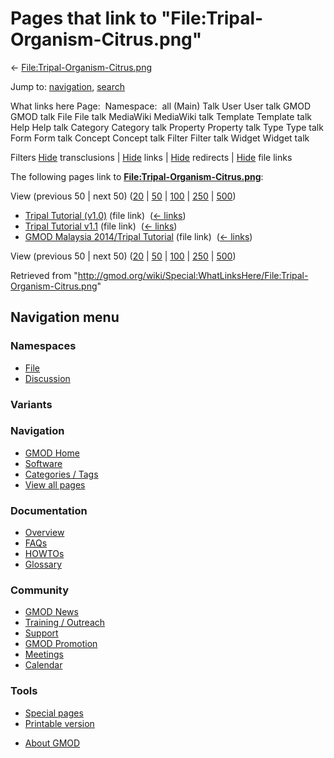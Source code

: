 <div id="mw-page-base" class="noprint">

</div>

<div id="mw-head-base" class="noprint">

</div>

<div id="content" class="mw-body" role="main">

<span id="top"></span>

<div id="mw-js-message" style="display:none;">

</div>



# <span dir="auto">Pages that link to "File:Tripal-Organism-Citrus.png"</span>

<div id="bodyContent">

<div id="contentSub">

←
[File:Tripal-Organism-Citrus.png](/wiki/File:Tripal-Organism-Citrus.png "File:Tripal-Organism-Citrus.png")

</div>

<div id="jump-to-nav" class="mw-jump">

Jump to: [navigation](#mw-navigation), [search](#p-search)

</div>

<div id="mw-content-text">

What links here Page:  Namespace:  all (Main) Talk User User talk GMOD
GMOD talk File File talk MediaWiki MediaWiki talk Template Template talk
Help Help talk Category Category talk Property Property talk Type Type
talk Form Form talk Concept Concept talk Filter Filter talk Widget
Widget talk

Filters
[Hide](/mediawiki/index.php?title=Special:WhatLinksHere/File:Tripal-Organism-Citrus.png&hidetrans=1 "Special:WhatLinksHere/File:Tripal-Organism-Citrus.png")
transclusions \|
[Hide](/mediawiki/index.php?title=Special:WhatLinksHere/File:Tripal-Organism-Citrus.png&hidelinks=1 "Special:WhatLinksHere/File:Tripal-Organism-Citrus.png")
links \|
[Hide](/mediawiki/index.php?title=Special:WhatLinksHere/File:Tripal-Organism-Citrus.png&hideredirs=1 "Special:WhatLinksHere/File:Tripal-Organism-Citrus.png")
redirects \|
[Hide](/mediawiki/index.php?title=Special:WhatLinksHere/File:Tripal-Organism-Citrus.png&hideimages=1 "Special:WhatLinksHere/File:Tripal-Organism-Citrus.png")
file links

The following pages link to
**[File:Tripal-Organism-Citrus.png](/wiki/File:Tripal-Organism-Citrus.png "File:Tripal-Organism-Citrus.png")**:

View (previous 50 \| next 50)
([20](/mediawiki/index.php?title=Special:WhatLinksHere/File:Tripal-Organism-Citrus.png&limit=20 "Special:WhatLinksHere/File:Tripal-Organism-Citrus.png")
\|
[50](/mediawiki/index.php?title=Special:WhatLinksHere/File:Tripal-Organism-Citrus.png&limit=50 "Special:WhatLinksHere/File:Tripal-Organism-Citrus.png")
\|
[100](/mediawiki/index.php?title=Special:WhatLinksHere/File:Tripal-Organism-Citrus.png&limit=100 "Special:WhatLinksHere/File:Tripal-Organism-Citrus.png")
\|
[250](/mediawiki/index.php?title=Special:WhatLinksHere/File:Tripal-Organism-Citrus.png&limit=250 "Special:WhatLinksHere/File:Tripal-Organism-Citrus.png")
\|
[500](/mediawiki/index.php?title=Special:WhatLinksHere/File:Tripal-Organism-Citrus.png&limit=500 "Special:WhatLinksHere/File:Tripal-Organism-Citrus.png"))

- [Tripal Tutorial
  (v1.0)](/wiki/Tripal_Tutorial_(v1.0) "Tripal Tutorial (v1.0)") (file
  link) ‎ <span class="mw-whatlinkshere-tools">([←
  links](/mediawiki/index.php?title=Special:WhatLinksHere&target=Tripal+Tutorial+%28v1.0%29 "Special:WhatLinksHere"))</span>
- [Tripal Tutorial
  v1.1](/wiki/Tripal_Tutorial_v1.1 "Tripal Tutorial v1.1") (file link) ‎
  <span class="mw-whatlinkshere-tools">([←
  links](/mediawiki/index.php?title=Special:WhatLinksHere&target=Tripal+Tutorial+v1.1 "Special:WhatLinksHere"))</span>
- [GMOD Malaysia 2014/Tripal
  Tutorial](/wiki/GMOD_Malaysia_2014/Tripal_Tutorial "GMOD Malaysia 2014/Tripal Tutorial")
  (file link) ‎ <span class="mw-whatlinkshere-tools">([←
  links](/mediawiki/index.php?title=Special:WhatLinksHere&target=GMOD+Malaysia+2014%2FTripal+Tutorial "Special:WhatLinksHere"))</span>

View (previous 50 \| next 50)
([20](/mediawiki/index.php?title=Special:WhatLinksHere/File:Tripal-Organism-Citrus.png&limit=20 "Special:WhatLinksHere/File:Tripal-Organism-Citrus.png")
\|
[50](/mediawiki/index.php?title=Special:WhatLinksHere/File:Tripal-Organism-Citrus.png&limit=50 "Special:WhatLinksHere/File:Tripal-Organism-Citrus.png")
\|
[100](/mediawiki/index.php?title=Special:WhatLinksHere/File:Tripal-Organism-Citrus.png&limit=100 "Special:WhatLinksHere/File:Tripal-Organism-Citrus.png")
\|
[250](/mediawiki/index.php?title=Special:WhatLinksHere/File:Tripal-Organism-Citrus.png&limit=250 "Special:WhatLinksHere/File:Tripal-Organism-Citrus.png")
\|
[500](/mediawiki/index.php?title=Special:WhatLinksHere/File:Tripal-Organism-Citrus.png&limit=500 "Special:WhatLinksHere/File:Tripal-Organism-Citrus.png"))

</div>

<div class="printfooter">

Retrieved from
"<http://gmod.org/wiki/Special:WhatLinksHere/File:Tripal-Organism-Citrus.png>"

</div>

<div id="catlinks" class="catlinks catlinks-allhidden">

</div>

<div class="visualClear">

</div>

</div>

</div>

<div id="mw-navigation">

## Navigation menu

<div id="mw-head">



<div id="left-navigation">

<div id="p-namespaces" class="vectorTabs" role="navigation"
aria-labelledby="p-namespaces-label">

### Namespaces

- <span id="ca-nstab-image"><a href="/wiki/File:Tripal-Organism-Citrus.png" accesskey="c"
  title="View the file page [c]">File</a></span>
- <span id="ca-talk"><a
  href="/mediawiki/index.php?title=File_talk:Tripal-Organism-Citrus.png&amp;action=edit&amp;redlink=1"
  accesskey="t"
  title="Discussion about the content page [t]">Discussion</a></span>

</div>

<div id="p-variants" class="vectorMenu emptyPortlet" role="navigation"
aria-labelledby="p-variants-label">

### 

### Variants[](#)

<div class="menu">

</div>

</div>

</div>

<div id="right-navigation">





</div>



</div>

</div>

</div>

<div id="mw-panel">

<div id="p-logo" role="banner">

<a href="/wiki/Main_Page"
style="background-image: url(http://gmod.org/images/GMOD-cogs.png);"
title="Visit the main page"></a>

</div>

<div id="p-Navigation" class="portal" role="navigation"
aria-labelledby="p-Navigation-label">

### Navigation

<div class="body">

- <span id="n-GMOD-Home">[GMOD Home](/wiki/Main_Page)</span>
- <span id="n-Software">[Software](/wiki/GMOD_Components)</span>
- <span id="n-Categories-.2F-Tags">[Categories /
  Tags](/wiki/Categories)</span>
- <span id="n-View-all-pages">[View all
  pages](/wiki/Special:AllPages)</span>

</div>

</div>

<div id="p-Documentation" class="portal" role="navigation"
aria-labelledby="p-Documentation-label">

### Documentation

<div class="body">

- <span id="n-Overview">[Overview](/wiki/Overview)</span>
- <span id="n-FAQs">[FAQs](/wiki/Category:FAQ)</span>
- <span id="n-HOWTOs">[HOWTOs](/wiki/Category:HOWTO)</span>
- <span id="n-Glossary">[Glossary](/wiki/Glossary)</span>

</div>

</div>

<div id="p-Community" class="portal" role="navigation"
aria-labelledby="p-Community-label">

### Community

<div class="body">

- <span id="n-GMOD-News">[GMOD News](/wiki/GMOD_News)</span>
- <span id="n-Training-.2F-Outreach">[Training /
  Outreach](/wiki/Training_and_Outreach)</span>
- <span id="n-Support">[Support](/wiki/Support)</span>
- <span id="n-GMOD-Promotion">[GMOD
  Promotion](/wiki/GMOD_Promotion)</span>
- <span id="n-Meetings">[Meetings](/wiki/Meetings)</span>
- <span id="n-Calendar">[Calendar](/wiki/Calendar)</span>

</div>

</div>

<div id="p-tb" class="portal" role="navigation"
aria-labelledby="p-tb-label">

### Tools

<div class="body">

- <span id="t-specialpages"><a href="/wiki/Special:SpecialPages" accesskey="q"
  title="A list of all special pages [q]">Special pages</a></span>
- <span id="t-print"><a
  href="/mediawiki/index.php?title=Special:WhatLinksHere/File:Tripal-Organism-Citrus.png&amp;printable=yes"
  rel="alternate" accesskey="p"
  title="Printable version of this page [p]">Printable version</a></span>

</div>

</div>

</div>

</div>

<div id="footer" role="contentinfo">

- <span id="footer-places-about">[About
  GMOD](/wiki/GMOD:About "GMOD:About")</span>

<!-- -->






</div>
